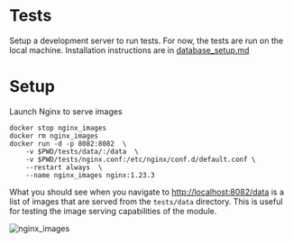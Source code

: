 # Tests

Setup a development server to run tests. For now, the tests are run on the local machine.
Installation instructions are in  [database_setup.md](database_setup.md)

# Setup

Launch Nginx to serve images
```shell
docker stop nginx_images
docker rm nginx_images
docker run -d -p 8082:8082  \
    -v $PWD/tests/data/:/data  \
    -v $PWD/tests/nginx.conf:/etc/nginx/conf.d/default.conf \
    --restart always  \
    --name nginx_images nginx:1.23.3
```

What you should see when you navigate to [http://localhost:8082/data](http://localhost:8082/data) is a list of images that are served from the `tests/data` directory. 
This is useful for testing the image serving capabilities of the module.  

![nginx_images](./imgs/nginx_images.png)